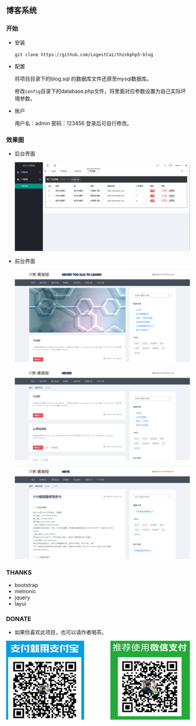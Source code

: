 ## 博客系统

### 开始

* 安装  

  `git clone https://github.com/LogestCai/thinkphp5-blog`  

* 配置

  将项目目录下的blog.sql 的数据库文件还原至mysql数据库。

  修改`config`目录下的database.php文件，将里面对应参数设置为自己实际环境参数。

* 账户

  用户名：admin 密码：123456   登录后可自行修改。

### 效果图

- 后台界面

  ![001](https://raw.githubusercontent.com/LogestCai/thinkphp5-blog/master/images/002.png)

- 前台界面

  

  ![003](https://raw.githubusercontent.com/LogestCai/thinkphp5-blog/master/images/003.png)

  

  ![004](https://raw.githubusercontent.com/LogestCai/thinkphp5-blog/master/images/004.png)
  
  ![002](https://raw.githubusercontent.com/LogestCai/thinkphp5-blog/master/images/001.png)
  
  

### THANKS

- bootstrap
- metronic
- jquery
- layui

### DONATE

- 如果你喜欢此项目，也可以请作者喝茶。

![005](https://raw.githubusercontent.com/LogestCai/thinkphp5-blog/master/images/005.png)


